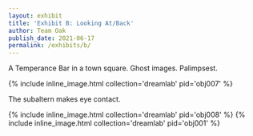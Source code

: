 ```yaml
---
layout: exhibit
title: 'Exhibit B: Looking At/Back'
author: Team Oak
publish_date: 2021-06-17
permalink: /exhibits/b/
---
```

A Temperance Bar in a town square. Ghost images. Palimpsest.

{% include inline_image.html collection='dreamlab' pid='obj007' %}

The subaltern makes eye contact.

{% include inline_image.html collection='dreamlab' pid='obj008' %}
{% include inline_image.html collection='dreamlab' pid='obj001' %}
